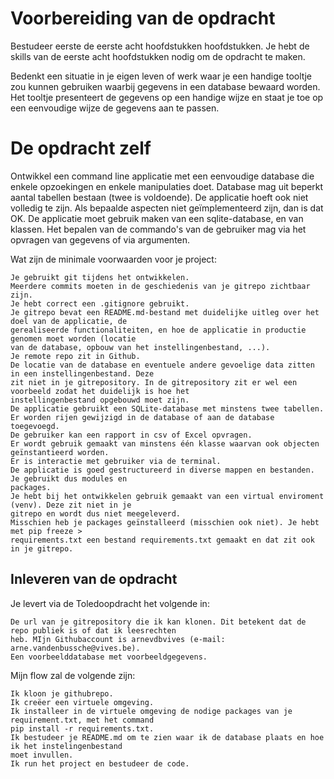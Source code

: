 # Voorbereiding van de opdracht

Bestudeer eerste de eerste acht hoofdstukken hoofdstukken. Je hebt de skills van de eerste acht
hoofdstukken nodig om de opdracht te maken.

Bedenkt een situatie in je eigen leven of werk waar je een handige tooltje zou kunnen gebruiken waarbij
gegevens in een database bewaard worden. Het tooltje presenteert de gegevens op een handige wijze en
staat je toe op een eenvoudige wijze de gegevens aan te passen.

# De opdracht zelf

Ontwikkel een command line applicatie met een eenvoudige database die enkele opzoekingen en enkele
manipulaties doet. Database mag uit beperkt aantal tabellen bestaan (twee is voldoende). De applicatie
hoeft ook niet volledig te zijn. Als bepaalde aspecten niet geïmplementeerd zijn, dan is dat OK. De applicatie
moet gebruik maken van een sqlite-database, en van klassen. Het bepalen van de commando's van de
gebruiker mag via het opvragen van gegevens of via argumenten.

Wat zijn de minimale voorwaarden voor je project:

```
Je gebruikt git tijdens het ontwikkelen.
Meerdere commits moeten in de geschiedenis van je gitrepo zichtbaar zijn.
Je hebt correct een .gitignore gebruikt.
Je gitrepo bevat een README.md-bestand met duidelijke uitleg over het doel van de applicatie, de
gerealiseerde functionaliteiten, en hoe de applicatie in productie genomen moet worden (locatie
van de database, opbouw van het instellingenbestand, ...).
Je remote repo zit in Github.
De locatie van de database en eventuele andere gevoelige data zitten in een instellingenbestand. Deze
zit niet in je gitrepository. In de gitrepository zit er wel een voorbeeld zodat het duidelijk is hoe het
instellingenbestand opgebouwd moet zijn.
De applicatie gebruikt een SQLite-database met minstens twee tabellen.
Er worden rijen gewijzigd in de database of aan de database toegevoegd.
De gebruiker kan een rapport in csv of Excel opvragen.
Er wordt gebruik gemaakt van minstens één klasse waarvan ook objecten geïnstantieerd worden.
Er is interactie met gebruiker via de terminal.
De applicatie is goed gestructureerd in diverse mappen en bestanden. Je gebruikt dus modules en
packages.
Je hebt bij het ontwikkelen gebruik gemaakt van een virtual enviroment (venv). Deze zit niet in je
gitrepo en wordt dus niet meegeleverd.
Misschien heb je packages geïnstalleerd (misschien ook niet). Je hebt met pip freeze >
requirements.txt een bestand requirements.txt gemaakt en dat zit ook in je gitrepo.
```
## Inleveren van de opdracht


Je levert via de Toledoopdracht het volgende in:

```
De url van je gitrepository die ik kan klonen. Dit betekent dat de repo publiek is of dat ik leesrechten
heb. MIjn Githubaccount is arnevdbvives (e-mail: arne.vandenbussche@vives.be).
Een voorbeelddatabase met voorbeeldgegevens.
```
Mijn flow zal de volgende zijn:

```
Ik kloon je githubrepo.
Ik creëer een virtuele omgeving.
Ik installeer in de virtuele omgeving de nodige packages van je requirement.txt, met het command
pip install -r requirements.txt.
Ik bestudeer je README.md om te zien waar ik de database plaats en hoe ik het instelingenbestand
moet invullen.
Ik run het project en bestudeer de code.
```


